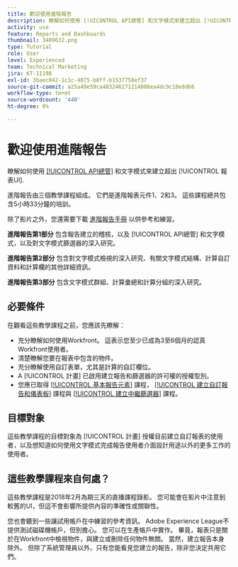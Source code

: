 ```yaml
---
title: 歡迎使用進階報告
description: 瞭解如何使用 [!UICONTROL API總管] 和文字模式來建立超出 [!UICONTROL 報表UI].
activity: use
feature: Reports and Dashboards
thumbnail: 3409632.png
type: Tutorial
role: User
level: Experienced
team: Technical Marketing
jira: KT-11198
exl-id: 3baec042-1c1c-4075-b8ff-b1537758ef37
source-git-commit: a25a49e59ca483246271214886ea4dc9c10e8d66
workflow-type: tm+mt
source-wordcount: '440'
ht-degree: 0%

---
```


# 歡迎使用進階報告

瞭解如何使用 [[!UICONTROL API總管]](https://developer.adobe.com/workfront/api-explorer/) 和文字模式來建立超出 [!UICONTROL 報表UI].

進階報告由三個教學課程組成。 它們是進階報表元件1、2和3。 這些課程總共包含5小時33分鐘的培訓。

除了影片之外，您還需要下載 [進階報告手冊](/help/assets/advanced-reporting-manual.pdf) 以供參考和練習。

**進階報告第1部分** 包含報告建立的稽核，以及 [!UICONTROL API總管] 和文字模式，以及對文字模式篩選器的深入研究。

**進階報告第2部分** 包含對文字模式檢視的深入研究、有關文字模式結構、計算自訂資料和計算欄的其他詳細資訊。

**進階報告第3部分** 包含文字模式群組、計算彙總和計算分組的深入研究。

## 必要條件

在觀看這些教學課程之前，您應該先瞭解：

* 充分瞭解如何使用Workfront。 這表示您至少已成為3至6個月的認真Workfront使用者。
* 清楚瞭解您要在報表中包含的物件。
* 充分瞭解使用自訂表單，尤其是計算的自訂欄位。
* A [!UICONTROL 計畫] 已啟用建立報告和篩選器的許可權的授權型別。
* 您應已取得 [[!UICONTROL 基本報告元素]](https://experienceleague.adobe.com/docs/courses/using/workfront-u-1-2022-1-reporting.html) 課程， [[!UICONTROL 建立自訂報告和儀表板]](https://experienceleague.adobe.com/docs/courses/using/workfront-u-1-2022-3-reporting.html) 課程與 [[!UICONTROL 建立中繼篩選器]](https://experienceleague.adobe.com/docs/courses/using/workfront-u-1-2022-2-reporting.html) 課程。

## 目標對象

這些教學課程的目標對象為 [!UICONTROL 計畫] 授權目前建立自訂報表的使用者，以及想知道如何使用文字模式完成報告使用者介面設計用途以外的更多工作的使用者。

## 這些教學課程來自何處？

這些教學課程是2018年2月為期三天的直播課程錄影。 您可能會在影片中注意到較舊的UI，但這不會影響所提供內容的準確性或關聯性。

您也會聽到一些讓試用帳戶在中練習的參考資訊。 Adobe Experience League不提供測試磁碟機帳戶，但別擔心。 您可以在生產帳戶中實作。 畢竟，報表只是關於在Workfront中檢視物件，與建立或刪除任何物件無關。 當然，建立報告本身除外。 但除了系統管理員以外，只有您能看見您建立的報告，除非您決定共用它們。
